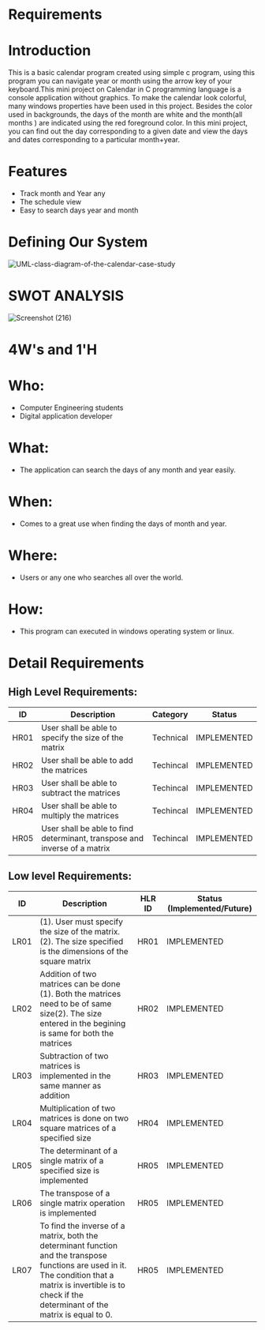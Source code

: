 # Requirements
 
# Introduction
This is a basic calendar program created using simple c program, using this program you can navigate year or month using the arrow key of your keyboard.This mini project on Calendar in C programming language is a console application without graphics. To make the calendar look colorful, many windows properties have been used in this project. Besides the color used in backgrounds, the days of the month are white and the month(all months ) are indicated using the red foreground color. In this mini project, you can find out the day corresponding to a given date and view the days and dates corresponding to a particular month+year. 
  
# Features
- Track month and Year any
- The schedule view
- Easy to search days year and month


# Defining Our System

![UML-class-diagram-of-the-calendar-case-study](https://user-images.githubusercontent.com/90169620/160993046-b148fccc-feb6-4a80-96eb-baaf000599d3.png)

# SWOT ANALYSIS

![Screenshot (216)](https://user-images.githubusercontent.com/90169620/161007674-90fe69ce-b276-4974-a127-b6ca8370b879.png)

# 4W's and 1'H

# Who:
- Computer Engineering students
- Digital application developer

# What:
-  The application can search the days of any month and year easily.

# When:
- Comes to a great use when finding the days of month and year.

# Where:
- Users or any one who searches all over the world.
# How:
- This program can executed in windows operating system or linux.

# Detail Requirements
## High Level Requirements: 
| ID | Description | Category | Status | 
| ----- | ----- | ------- | ---------|
| HR01 | User shall be able to specify the size of the matrix |Technical| IMPLEMENTED |
| HR02 | User shall be able to add the matrices| Techincal | IMPLEMENTED | 
| HR03 | User shall be able to subtract the matrices| Techincal |  IMPLEMENTED  |
| HR04 | User shall be able to multiply the matrices | Techincal |  IMPLEMENTED  |
| HR05 | User shall be able to find determinant, transpose and inverse of a matrix | Techincal |  IMPLEMENTED  |
##  Low level Requirements:
 
| ID | Description | HLR ID | Status (Implemented/Future) |
| ------ | --------- | ------ | ----- |
| LR01 | (1). User must specify the size of the matrix.                                                    (2). The size specified is the dimensions of the square matrix | HR01 |  IMPLEMENTED  |
| LR02 | Addition of two matrices can be done (1). Both the matrices need to be of same size(2). The size entered in the begining is same for both the matrices | HR02 |  IMPLEMENTED |
| LR03 | Subtraction of two matrices is implemented in the same manner as addition| HR03 | IMPLEMENTED |
| LR04 | Multiplication of two matrices is done on two square matrices of a specified size| HR04 |  IMPLEMENTED  |
| LR05 | The determinant of a single matrix of a specified size is implemented| HR05 |  IMPLEMENTED  |
| LR06 | The transpose of a single matrix operation is implemented | HR05 |  IMPLEMENTED  |
| LR07 | To find the inverse of a matrix, both the determinant function and the transpose functions are used in it. The condition that a matrix is invertible is to check if the determinant of the matrix is equal to 0. | HR05 |  IMPLEMENTED  |


